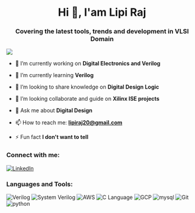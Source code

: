 <h1 align="center">Hi 👋, I'am Lipi Raj</h1>
<h3 align="center">Covering the latest tools, trends and development in VLSI Domain</h3>

[![](https://visitcount.itsvg.in/api?id=lipiraj23&label=Profile%20Views&color=6&icon=9&pretty=false)](https://visitcount.itsvg.in)

- 🔭 I’m currently working on **Digital Electronics and Verilog**

- 🌱 I’m currently learning **Verilog**

- 👯 I’m looking to share knowledge on **Digital Design Logic**

- 🤝 I’m looking collaborate and guide on **Xilinx ISE projects**

- 💬 Ask me about **Digital Design**

- 📫 How to reach me: **lipiraj20@gmail.com**

- ⚡ Fun fact **I don't want to tell**

<h3 align="left">Connect with me:</h3>
<p align="left">
<a href="https://www.linkedin.com/in/lipiraj"><img src="https://img.shields.io/badge/LinkedIn-blue?logo=LinkedIn&logoColor=white" alt="LinkedIn"></a>
  

</p>

<h3 align="left">Languages and Tools:</h3>
<p>
<img src="https://img.shields.io/badge/Verilog-8fce00?" alt="Verilog">  <img src="https://img.shields.io/badge/System_Verilog-8a6309?" alt="System Verilog">
  <img src="https://img.shields.io/badge/AWS-black?logo=amazon+aws" alt="AWS">  <img src="https://img.shields.io/static/v1?label=&message=C+Language&color=white&logo=c" alt="C Language"> <img src="https://img.shields.io/badge/GCP-black?logo=google+cloud" alt="GCP">  <img src="https://img.shields.io/badge/mysql-white?logo=mysql" alt="mysql">  <img src="https://img.shields.io/badge/Git-white?logo=git" alt="Git"> <img src="https://img.shields.io/badge/python-lightblue?logo=python" alt="python">
</p>
